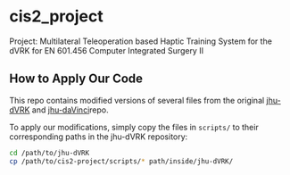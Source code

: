 # cis2_project
Project: Multilateral Teleoperation based Haptic Training System for the dVRK for EN 601.456 Computer Integrated Surgery II

## How to Apply Our Code
This repo contains modified versions of several files from the original [jhu-dVRK](https://github.com/JHU-ISi/jhu-dVRK) and [jhu-daVinci]()repo.

To apply our modifications, simply copy the files in `scripts/` to their corresponding paths in the jhu-dVRK repository:

```bash
cd /path/to/jhu-dVRK
cp /path/to/cis2-project/scripts/* path/inside/jhu-dVRK/
